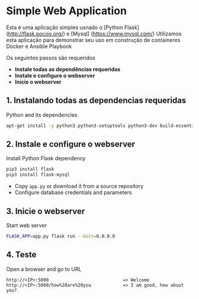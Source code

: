 # Simple Web Application
Esta é uma aplicação simples usnado o [Python Flask] (http://flask.pocoo.org/) e [Mysql] (https://www.mysql.com/)
Utilizamos esta aplicação para demonstrar seu uso em construção de containeres Docker e Ansible Playbook

Os seguintes passos são requeridos
  - **Instale todas as dependências requeridas**
  - **Instale e configure o webserver**
  - **Inicie o webserver**
   
## 1. Instalando todas as dependencias requeridas
  
  Python and its dependencies
  ```bash
  apt-get install -y python3 python3-setuptools python3-dev build-essential python3-pip default-libmysqlclient-dev
  ```
   
## 2. Instale e configure o webserver

Install Python Flask dependency
```bash
pip3 install flask
pip3 install flask-mysql
```

- Copy `app.py` or download it from a source repository
- Configure database credentials and parameters 

## 3. Inicie o webserver

Start web server
```bash
FLASK_APP=app.py flask run --host=0.0.0.0
```

## 4. Teste

Open a browser and go to URL
```
http://<IP>:5000                            => Welcome
http://<IP>:5000/how%20are%20you            => I am good, how about you?
```

